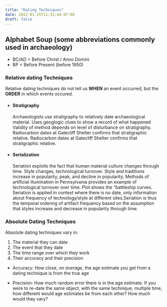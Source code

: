 ```yaml
---
title: "Dating Techniques"
date: 2022-01-25T11:31:44-07:00
draft: false
---
```


## Alphabet Soup (some abbreviations commonly used in archaeology)

- BC/AD = Before Christ / Anno Domini
- BP = Before Present (before 1950)

### Relative dating Techniques

Relative dating techniques do not tell us **WHEN** an event occurred, but the **ORDER** in which events occured.

- #### Stratigraphy

  Archaeologists use stratigraphy to relatively date archaeological material. Uses geoglogic clues to show a record of what happened Validity of method depends on level of disturbance on stratigraphy. Radiocarbon dates at Gatecliff Shelter confirms that stratigraphic relative. Radiocarbon dates at Gatecliff Shelter confirms that stratigraphic relative.

- #### Serialization

  Seriation exploits the fact that human material culture changes through time. Style changes, technological turnover. Style and traditions increase in popularity, peak, and decline in popularity. Methods of artificial illumination in Pennsylvania provides an example of technological turnover over time. Plot shows the “battleship curves. Seriation is applied in context where there is no date, only information about frequency of technology/style at different sites.Seriation is thus the temporal ordering of artifact frequency based on the assumption that styles increase and decrease in popularity through time.

### Absolute Dating Techniques

Absolute dating techniques vary in:

1. The material they can date
2. The event that they date
3. The time range over which they work
4. Their accuracy and their precision

- Accuracy: How close, _on average_, the age estimate you get from a dating technique is from the true age

- Precision:
  How much random error there is in the age estimate. If you were to re-date the same object, with the same technique,
  multiple time, how different would age estimates be from each
  other? How much would they vary?
